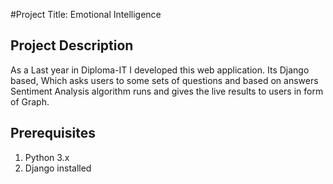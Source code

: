 #Project Title: Emotional Intelligence

## Project Description
As a Last year in Diploma-IT I developed this web application.
Its Django based, Which asks users to some sets of questions and based on answers Sentiment Analysis algorithm runs and gives the live results to users in form of Graph.

## Prerequisites

1. Python 3.x
2. Django installed



